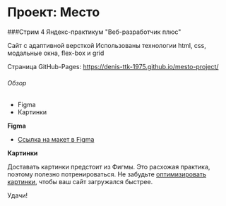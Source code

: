 # Проект: Место

###Стрим 4 Яндекс-практикум "Веб-разработчик плюс"

Сайт с адаптивной версткой Использованы технологии html, css, модальные окна, flex-box и grid

Страница GitHub-Pages: https://denis-ttk-1975.github.io/mesto-project/

###### Обзор

- Figma
- Картинки

**Figma**

- [Ссылка на макет в Figma](https://www.figma.com/file/2cn9N9jSkmxD84oJik7xL7/JavaScript.-Sprint-4?node-id=0%3A1)

**Картинки**

Доставать картинки предстоит из Фигмы. Это расхожая практика, поэтому полезно потренироваться. Не забудьте [оптимизировать картинки](https://tinypng.com/), чтобы ваш сайт загружался быстрее.

Удачи!

